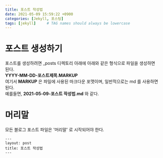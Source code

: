 ```yaml
---
title: 포스트 작성법
date: 2021-05-09 15:59:22 +0900
categories: [Jekyll, 포스팅]
tags: [jekyll]     # TAG names should always be lowercase
---
```



# 포스트 생성하기  
포스트를 생성하려면 _posts 디렉토리 아래에 아래와 같은 형식으로 파일을 생성하면 된다.  
**YYYY-MM-DD-포스트제목.MARKUP**  
여기서 **MARKUP** 은 파일에 사용된 마크다운 포맷이며, 일반적으로는 md 를 사용하면 된다.  
예를들면, **2021-05-09-포스트 작성법.md** 와 같다.  

# 머리말
모든 블로그 포스트 파일은 '머리말' 로 시작되어야 한다.  
```
---  
layout: post  
title: 포스트 작성법  
---
```  
  